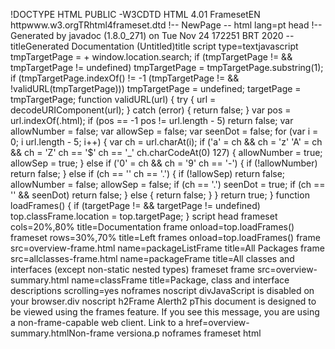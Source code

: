 !DOCTYPE HTML PUBLIC -W3CDTD HTML 4.01 FramesetEN httpwww.w3.orgTRhtml4frameset.dtd
!-- NewPage --
html lang=pt
head
!-- Generated by javadoc (1.8.0_271) on Tue Nov 24 172251 BRT 2020 --
titleGenerated Documentation (Untitled)title
script type=textjavascript
    tmpTargetPage =  + window.location.search;
    if (tmpTargetPage !=  && tmpTargetPage != undefined)
        tmpTargetPage = tmpTargetPage.substring(1);
    if (tmpTargetPage.indexOf() != -1  (tmpTargetPage !=  && !validURL(tmpTargetPage)))
        tmpTargetPage = undefined;
    targetPage = tmpTargetPage;
    function validURL(url) {
        try {
            url = decodeURIComponent(url);
        }
        catch (error) {
            return false;
        }
        var pos = url.indexOf(.html);
        if (pos == -1  pos != url.length - 5)
            return false;
        var allowNumber = false;
        var allowSep = false;
        var seenDot = false;
        for (var i = 0; i  url.length - 5; i++) {
            var ch = url.charAt(i);
            if ('a' = ch && ch = 'z' 
                    'A' = ch && ch = 'Z' 
                    ch == '$' 
                    ch == '_' 
                    ch.charCodeAt(0)  127) {
                allowNumber = true;
                allowSep = true;
            } else if ('0' = ch && ch = '9'
                     ch == '-') {
                if (!allowNumber)
                     return false;
            } else if (ch == ''  ch == '.') {
                if (!allowSep)
                    return false;
                allowNumber = false;
                allowSep = false;
                if (ch == '.')
                     seenDot = true;
                if (ch == '' && seenDot)
                     return false;
            } else {
                return false;
            }
        }
        return true;
    }
    function loadFrames() {
        if (targetPage !=  && targetPage != undefined)
             top.classFrame.location = top.targetPage;
    }
script
head
frameset cols=20%,80% title=Documentation frame onload=top.loadFrames()
frameset rows=30%,70% title=Left frames onload=top.loadFrames()
frame src=overview-frame.html name=packageListFrame title=All Packages
frame src=allclasses-frame.html name=packageFrame title=All classes and interfaces (except non-static nested types)
frameset
frame src=overview-summary.html name=classFrame title=Package, class and interface descriptions scrolling=yes
noframes
noscript
divJavaScript is disabled on your browser.div
noscript
h2Frame Alerth2
pThis document is designed to be viewed using the frames feature. If you see this message, you are using a non-frame-capable web client. Link to a href=overview-summary.htmlNon-frame versiona.p
noframes
frameset
html
